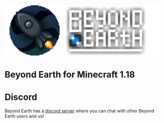 ![Beyond Earth Logo](src/main/resources/logo.png)

# Beyond Earth for Minecraft 1.18 #

# Discord #

Beyond Earth has a [discord server](https://discord.gg/Xb2nPmN) where you can chat with other Beyond Earth users and us!
